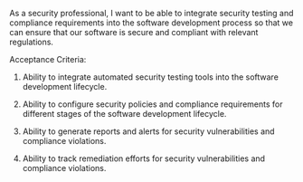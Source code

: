 As a security professional, I want to be able to integrate security testing and compliance requirements into the software development process so that we can ensure that our software is secure and compliant with relevant regulations.

Acceptance Criteria:
1. Ability to integrate automated security testing tools into the software development lifecycle.

2. Ability to configure security policies and compliance requirements for different stages of the software development lifecycle.

3. Ability to generate reports and alerts for security vulnerabilities and compliance violations.

4. Ability to track remediation efforts for security vulnerabilities and compliance violations.
